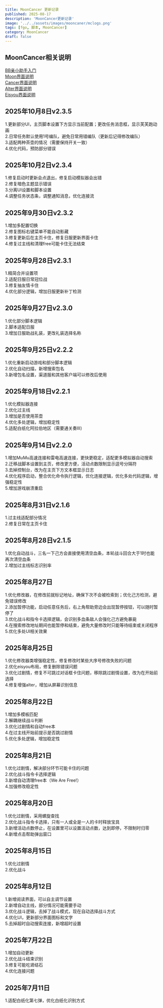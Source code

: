 ```yaml
---
title: MoonCancer 更新记录
published: 2025-08-17
description: 'MoonCancer更新记录'
image: '../../assets/images/mooncaner/mclogs.png'
tags: [fgo, 脚本, MoonCancer]
category: MoonCancer
draft: false
---
```

## MoonCancer相关说明
[BB亲小助手入门](../mooncancer0)<br>
[Moon界面说明](../mooncancer1)<br>
[Cancer界面说明](../mooncancer2)<br>
[Alter界面说明](../mooncancer3)<br>
[Eisyou界面说明](../mooncancer4)<br>
## 2025年10月8日v2.3.5
1.更新部分UI，主页脚本设置下方显示当前配置；更改任务消息框，显示芙芙跑动画<br>
2.日常任务默认使用1号编队，避免日常用错编队（更新后记得修改编队）<br>
3.适配两种茶壶的情况（需要保持开关一致）<br>
4.优化代码，预防部分错误
## 2025年10月2日v2.3.4
1.修复启动时更新会点退出，修复启动模拟器会出错<br>
2.修复暗色主题显示错误<br>
3.分离UI设置和脚本设置<br>
4.调整任务状态条，调整通知消息，优化连接流
## 2025年9月30日v2.3.2
1.增加多配置切换<br>
2.修复图标右键菜单不能自动影藏<br>
3.修复更新后在主页卡住，修复日服更新界面卡住<br>
4.修复过主线和清理free可能卡住无法结束
## 2025年9月28日v2.3.1
1.精简合并设置项<br>
2.适配日服日常冠位战<br>
3.修复抽友情卡住<br>
4.优化部分逻辑，增加日服更新补丁检测
## 2025年9月27日v2.3.0
1.优化部分脚本逻辑<br>
2.脚本适配日服<br>
3.增加日服助战礼装，更改礼装选择名称<br>
## 2025年9月25日v2.2.2
1.优化重新启动游戏和部分脚本逻辑<br>
2.优化自动扫描，新增搜索包名<br>
3.新增包名设置，渠道服和其他客户端可以修改后使用<br>
## 2025年9月18日v2.2.1
1.优化模拟器连接<br>
2.优化过主线<br>
3.增加是否使用茶壶<br>
4.优化多处逻辑，增加稳定性<br>
5.适配白纸化阿拉伯地区（需要通关奏Ⅲ）
## 2025年9月14日v2.2.0
1.增加MuMu高速连接和雷电高速连接，更快更稳定，适配更多模拟器自动搜索<br>
2.迁移战脚本设置到主页，修改更方便，活动点数限制显示逗号分隔符<br>
3.去掉控制台，改为在主页下方文本框显示日志<br>
4.优化程序启动，整合优化命令执行逻辑，优化连接逻辑，优化多处代码逻辑，增强稳定性<br>
5.增加游戏崩溃重启<br>
## 2025年8月31日v2.1.6
1.过主线适配部分情况<br>
2.修复日常在主页卡住
## 2025年8月28日v2.1.5
1.优化自动战斗，三名一下己方会直接使用清空血条，本轮战斗回合大于1时也能再次清空血条<br>
2.增加过主线标志识别率
## 2025年8月27日
1.优化修改器，在修改前就标记地址，确保下次不会被检索到；优化己方检测，避免错误修改<br>
2.添加暂停功能，启动任意任务后，右上角帮助旁边会出现暂停按钮，可以随时暂停了<br>
3.优化战斗和指令卡选择逻辑，会识别多血条敌人会强化己方避免暴毙<br>
4.在搜索修改地址期间也能暂停和结束，避免大量修改时只能等待结束或关闭程序<br>
5.优化多处UI相关效果<br>
## 2025年8月25日
1.优化修改器类增强稳定性，修复修改时某些大序号修改失败的问题<br>
2.优化eisyou布局，修复删除错误问题<br>
3.优化过剧情，修复不可跳过对话框卡住问题，移除跳过剧情设置，改为在开始前选择<br>
4.修复增强alter，增加从屏幕识别信息<br>
## 2025年8月22日
1.增加多模板匹配<br>
2.解耦继续战斗判断<br>
3.优化过剧情和自动free本<br>
4.在过主线开始前提示是否跳过剧情<br>
5.优化多处逻辑，增加稳定性
## 2025年8月21日
1.优化过剧情，解决部分环节可能卡住的问题<br>
2.优化战斗指令卡选择逻辑<br>
3.新增自动清理free本（We Are Free!）<br>
4.加强修改稳定性<br>
## 2025年8月20日
1.优化过剧情，采用螺旋查找<br>
2.优化战斗指令卡选择，只有一人或全是一人的卡时释放宝具<br>
3.新增活动点数停止，在设置里可以设置活动点数，达到即停，不限制时归零<br>
4.新增点击帮助弹出窗口<br>
## 2025年8月15日
1.优化过剧情<br>
2.优化战斗<br>
## 2025年8月12日
1.新增阅读界面，可以自主调节设置<br>
2.新增自动主线，部分情况可能需要手动<br>
3.优化战斗逻辑，去掉了战斗模式，现在自动选择战斗方式<br>
4.优化UI，更新部分界面图标和文字<br>
5.去掉超时自动搜索连接，新增超时设置<br>
## 2025年7月22日
1.增加自动更新<br>
2.优化战斗结束识别<br>
3.修复可能吃肾结石<br>
4.优化连接问题<br>
## 2025年7月11日
1.适配白纸化第七弹，优化白纸化识别方式<br>











